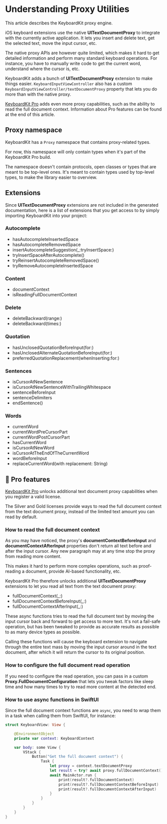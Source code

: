 # Understanding Proxy Utilities

This article describes the KeyboardKit proxy engine.

iOS keyboard extensions use the native **UITextDocumentProxy** to integrate with the currently active application. It lets you insert and delete text, get the selected text, move the input cursor, etc.

The native proxy APIs are however quite limited, which makes it hard to get detailed information and perform many standard keyboard operations. For instance, you have to manually write code to get the current word, understand where the cursor is, etc.

KeyboardKit adds a bunch of **UITextDocumentProxy** extension to make things easier. ``KeyboardInputViewController`` also has a custom ``KeyboardInputViewController/textDocumentProxy`` property that lets you do more than with the native proxy. 

[KeyboardKit Pro][Pro] adds even more proxy capabilities, such as the ability to read the full document context. Information about Pro features can be found at the end of this article. 



## Proxy namespace

KeyboardKit has a ``Proxy`` namespace that contains proxy-related types.

For now, this namespace will only contain types when it's part of the KeyboardKit Pro build.

The namespace doesn't contain protocols, open classes or types that are meant to be top-level ones. It's meant to contain types used by top-level types, to make the library easier to overview.



## Extensions

Since **UITextDocumentProxy** extensions are not included in the generated documentation, here is a list of extensions that you get access to by simply importing KeyboardKit into your project:


### Autocomplete

- hasAutocompleteInsertedSpace
- hasAutocompleteRemovedSpace
- insertAutocompleteSuggestion(_:tryInsertSpace:)
- tryInsertSpaceAfterAutocomplete()
- tryReinsertAutocompleteRemovedSpace()
- tryRemoveAutocompleteInsertedSpace

### Content

- documentContext  
- isReadingFullDocumentContext

### Delete

- deleteBackward(range:)
- deleteBackward(times:)

### Quotation

- hasUnclosedQuotationBeforeInput(for:)
- hasUnclosedAlternateQuotationBeforeInput(for:)
- preferredQuotationReplacement(whenInserting:for:)

### Sentences

- isCursorAtNewSentence
- isCursorAtNewSentenceWithTrailingWhitespace
- sentenceBeforeInput
- sentenceDelimiters
- endSentence()

### Words

- currentWord
- currentWordPreCursorPart
- currentWordPostCursorPart
- hasCurrentWord
- isCursorAtNewWord
- isCursorAtTheEndOfTheCurrentWord
- wordBeforeInput
- replaceCurrentWord(with replacement: String)



## 👑 Pro features

[KeyboardKit Pro][Pro] unlocks additional text document proxy capabilities when you register a valid license.

The Silver and Gold licenses provide ways to read the full document context from the text document proxy, instead of the limited text amount you can read by default.


### How to read the full document context

As you may have noticed, the proxy's **documentContextBeforeInput** and **documentContextAfterInput** properties don't return all text before and after the input cursor. Any new paragraph may at any time stop the proxy from reading more content.

This makes it hard to perform more complex operations, such as proof-reading a document, provide AI-based functionality, etc.

KeyboardKit Pro therefore unlocks additional **UITextDocumentProxy** extensions to let you read all text from the text document proxy:

- fullDocumentContext(_:)
- fullDocumentContextBeforeInput(_:)
- fullDocumentContextAfterInput(_:)

These async functions tries to read the full document text by moving the input cursor back and forward to get access to more text. It's not a fail-safe operation, but has been tweaked to provide as accurate results as possible to as many device types as possible.

Calling these functions will cause the keyboard extension to navigate through the entire text mass by moving the input cursor around in the text document, after which it will return the cursor to its original position.


### How to configure the full document read operation

If you need to configure the read operation, you can pass in a custom **Proxy.FullDocumentConfiguration** that lets you tweak factors like sleep time and how many times to try to read more content at the detected end.


### How to use async functions in SwiftUI

Since the full document context functions are `async`, you need to wrap them in a task when calling them from SwiftUI, for instance:

```swift
struct KeyboardView: View {

    @EnvironmentObject
    private var context: KeyboardContext

    var body: some View {
        VStack {
            Button("Get the full document context") {
                Task {
                    let proxy = context.textDocumentProxy
                    let result = try? await proxy.fullDocumentContext()
                    await MainActor.run {
                        print(result?.fullDocumentContext)
                        print(result?.fullDocumentContextBeforeInput)
                        print(result?.fullDocumentContextAfterInput)
                    }
                }
            }
        }
    }
}
```


[Pro]: https://github.com/KeyboardKit/KeyboardKitPro
